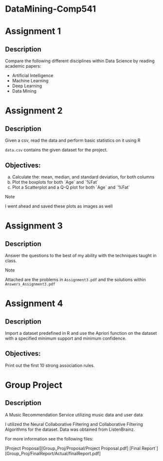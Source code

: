 # DataMining-Comp541

# Assignment 1

## Description

Compare the following different disciplines within Data Science by reading academic papers:

- Artificial Intelligence
- Machine Learning
- Deep Learning
- Data Mining

# Assignment 2

## Description

Given a csv, read the data and perform basic statistics on it using R

`data.csv` contains the given dataset for the project.

## Objectives:

<!-- makes the list use letters for ordering -->
<ol type="a">
  <li>Calculate the: mean, median, and standard deviation, for both columns</li>
  <li>Plot the boxplots for both `Age` and `%Fat`</li>
  <li>Plot a Scatterplot and a Q-Q plot for both `Age` and `%Fat`</li>
</ol>

> [!Note]
> I went ahead and saved these plots as images as well

# Assignment 3

## Description

Answer the questions to the best of my ability with the techniques taught in class.

> [!Note]
> Attached are the problems in `Assignment3.pdf` and the solutions within `Answers_Assignment3.pdf`

# Assignment 4

## Description

Import a dataset predefined in R and use the Apriori function on the dataset with a specified minimum support and minimum confidence.

## Objectives:

Print out the first 10 strong association rules.

# Group Project

## Description

A Music Recommendation Service utilizing music data and user data

I utilized the Neural Collaborative Filtering and Collaborative Filtering Algorithms for the dataset.
Data was obtained from ListenBrainz.

For more information see the following files:

[Project Proposal][Group_Proj/Proposal/Project Proposal.pdf]
[Final Report`][Group_Proj/FinalReport/Actual/finalReport.pdf]